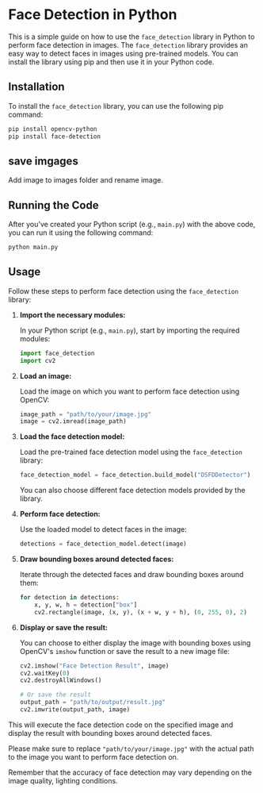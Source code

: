 
# Face Detection in Python

This is a simple guide on how to use the `face_detection` library in Python to perform face detection in images. The `face_detection` library provides an easy way to detect faces in images using pre-trained models. You can install the library using pip and then use it in your Python code.

## Installation

To install the `face_detection` library, you can use the following pip command:

```bash
pip install opencv-python
pip install face-detection
```

## save imgages

Add image to images folder and rename image.

## Running the Code

After you've created your Python script (e.g., `main.py`) with the above code, you can run it using the following command:

```bash
python main.py
```

## Usage

Follow these steps to perform face detection using the `face_detection` library:

1. **Import the necessary modules:**

   In your Python script (e.g., `main.py`), start by importing the required modules:

   ```python
   import face_detection
   import cv2
   ```

2. **Load an image:**

   Load the image on which you want to perform face detection using OpenCV:

   ```python
   image_path = "path/to/your/image.jpg"
   image = cv2.imread(image_path)
   ```

3. **Load the face detection model:**

   Load the pre-trained face detection model using the `face_detection` library:

   ```python
   face_detection_model = face_detection.build_model("DSFDDetector")
   ```

   You can also choose different face detection models provided by the library.

4. **Perform face detection:**

   Use the loaded model to detect faces in the image:

   ```python
   detections = face_detection_model.detect(image)
   ```

5. **Draw bounding boxes around detected faces:**

   Iterate through the detected faces and draw bounding boxes around them:

   ```python
   for detection in detections:
       x, y, w, h = detection["box"]
       cv2.rectangle(image, (x, y), (x + w, y + h), (0, 255, 0), 2)
   ```

6. **Display or save the result:**

   You can choose to either display the image with bounding boxes using OpenCV's `imshow` function or save the result to a new image file:

   ```python
   cv2.imshow("Face Detection Result", image)
   cv2.waitKey(0)
   cv2.destroyAllWindows()

   # Or save the result
   output_path = "path/to/output/result.jpg"
   cv2.imwrite(output_path, image)
   ```


This will execute the face detection code on the specified image and display the result with bounding boxes around detected faces.

Please make sure to replace `"path/to/your/image.jpg"` with the actual path to the image you want to perform face detection on.

Remember that the accuracy of face detection may vary depending on the image quality, lighting conditions.
